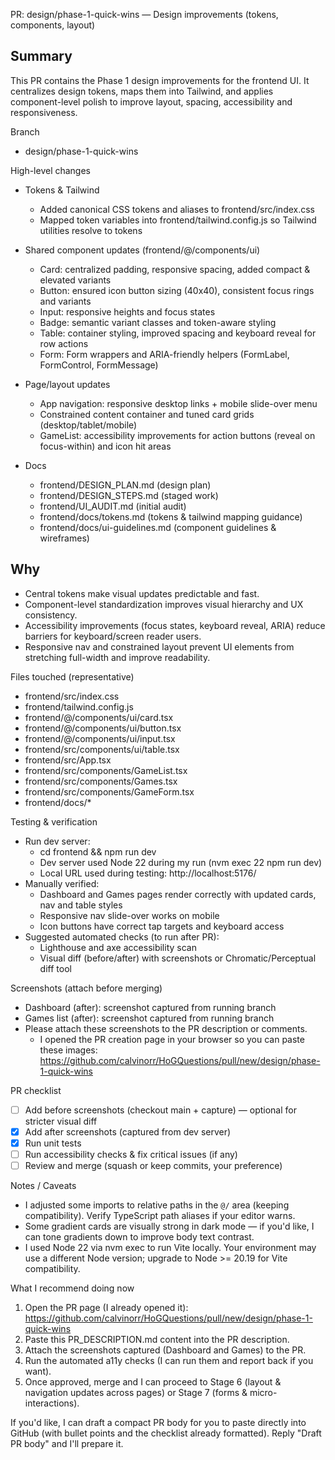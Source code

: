 PR: design/phase-1-quick-wins — Design improvements (tokens, components, layout)

Summary
-------
This PR contains the Phase 1 design improvements for the frontend UI. It centralizes design tokens, maps them into Tailwind, and applies component-level polish to improve layout, spacing, accessibility and responsiveness.

Branch
- design/phase-1-quick-wins

High-level changes
- Tokens & Tailwind
  - Added canonical CSS tokens and aliases to frontend/src/index.css
  - Mapped token variables into frontend/tailwind.config.js so Tailwind utilities resolve to tokens

- Shared component updates (frontend/@/components/ui)
  - Card: centralized padding, responsive spacing, added compact & elevated variants
  - Button: ensured icon button sizing (40x40), consistent focus rings and variants
  - Input: responsive heights and focus states
  - Badge: semantic variant classes and token-aware styling
  - Table: container styling, improved spacing and keyboard reveal for row actions
  - Form: Form wrappers and ARIA-friendly helpers (FormLabel, FormControl, FormMessage)

- Page/layout updates
  - App navigation: responsive desktop links + mobile slide-over menu
  - Constrained content container and tuned card grids (desktop/tablet/mobile)
  - GameList: accessibility improvements for action buttons (reveal on focus-within) and icon hit areas

- Docs
  - frontend/DESIGN_PLAN.md (design plan)
  - frontend/DESIGN_STEPS.md (staged work)
  - frontend/UI_AUDIT.md (initial audit)
  - frontend/docs/tokens.md (tokens & tailwind mapping guidance)
  - frontend/docs/ui-guidelines.md (component guidelines & wireframes)

Why
---
- Central tokens make visual updates predictable and fast.
- Component-level standardization improves visual hierarchy and UX consistency.
- Accessibility improvements (focus states, keyboard reveal, ARIA) reduce barriers for keyboard/screen reader users.
- Responsive nav and constrained layout prevent UI elements from stretching full-width and improve readability.

Files touched (representative)
- frontend/src/index.css
- frontend/tailwind.config.js
- frontend/@/components/ui/card.tsx
- frontend/@/components/ui/button.tsx
- frontend/@/components/ui/input.tsx
- frontend/src/components/ui/table.tsx
- frontend/src/App.tsx
- frontend/src/components/GameList.tsx
- frontend/src/components/Games.tsx
- frontend/src/components/GameForm.tsx
- frontend/docs/*

Testing & verification
- Run dev server:
  - cd frontend && npm run dev
  - Dev server used Node 22 during my run (nvm exec 22 npm run dev)
  - Local URL used during testing: http://localhost:5176/
- Manually verified:
  - Dashboard and Games pages render correctly with updated cards, nav and table styles
  - Responsive nav slide-over works on mobile
  - Icon buttons have correct tap targets and keyboard access
- Suggested automated checks (to run after PR):
  - Lighthouse and axe accessibility scan
  - Visual diff (before/after) with screenshots or Chromatic/Perceptual diff tool

Screenshots (attach before merging)
- Dashboard (after): screenshot captured from running branch
- Games list (after): screenshot captured from running branch
- Please attach these screenshots to the PR description or comments.
  - I opened the PR creation page in your browser so you can paste these images:
    https://github.com/calvinorr/HoGQuestions/pull/new/design/phase-1-quick-wins

PR checklist
- [ ] Add before screenshots (checkout main + capture) — optional for stricter visual diff
- [x] Add after screenshots (captured from dev server)
- [x] Run unit tests
- [ ] Run accessibility checks & fix critical issues (if any)
- [ ] Review and merge (squash or keep commits, your preference)

Notes / Caveats
- I adjusted some imports to relative paths in the `@/` area (keeping compatibility). Verify TypeScript path aliases if your editor warns.
- Some gradient cards are visually strong in dark mode — if you'd like, I can tone gradients down to improve body text contrast.
- I used Node 22 via nvm exec to run Vite locally. Your environment may use a different Node version; upgrade to Node >= 20.19 for Vite compatibility.

What I recommend doing now
1. Open the PR page (I already opened it): https://github.com/calvinorr/HoGQuestions/pull/new/design/phase-1-quick-wins
2. Paste this PR_DESCRIPTION.md content into the PR description.
3. Attach the screenshots captured (Dashboard and Games) to the PR.
4. Run the automated a11y checks (I can run them and report back if you want).
5. Once approved, merge and I can proceed to Stage 6 (layout & navigation updates across pages) or Stage 7 (forms & micro-interactions).

If you'd like, I can draft a compact PR body for you to paste directly into GitHub (with bullet points and the checklist already formatted). Reply "Draft PR body" and I'll prepare it.

